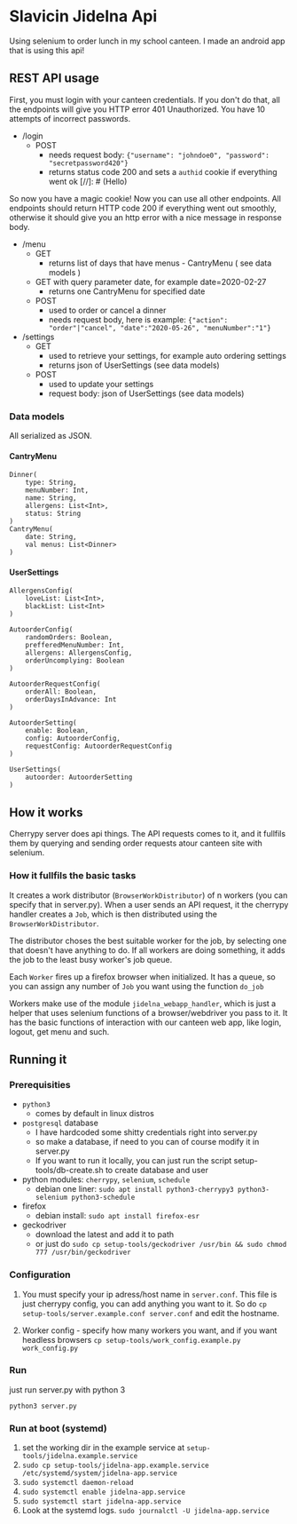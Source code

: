 # Slavicin Jidelna Api
Using selenium to order lunch in my school canteen.
I made an android app that is using this api!

## REST API usage
First, you must login with your canteen credentials. If you don't do that, all the endpoints will
give you HTTP error 401 Unauthorized. You have 10 attempts of incorrect passwords.
- /login
	- POST
		- needs request body: `{"username": "johndoe0", "password": "secretpassword420"}`
		- returns status code 200 and sets a `authid` cookie if everything went ok
[//]: # (Hello)

So now you have a magic cookie! Now you can use all other endpoints.
All endpoints should return HTTP code 200 if everything went out smoothly, otherwise it should
give you an http error with a nice message in response body.

- /menu
	- GET
		- returns list of days that have menus - CantryMenu ( see data models )
	- GET with query parameter date, for example date=2020-02-27
		- returns one CantryMenu for specified date
	- POST
		- used to order or cancel a dinner
		- needs request body, here is example:
		`{"action": "order"|"cancel", "date":"2020-05-26", "menuNumber":"1"}`
- /settings
	- GET
		- used to retrieve your settings, for example auto ordering settings
		- returns json of UserSettings (see data models)
	- POST
		- used to update your settings
		- request body: json of UserSettings (see data models)

### Data models
All serialized as JSON.
#### CantryMenu
```
Dinner(
    type: String,
    menuNumber: Int,
    name: String,
    allergens: List<Int>,
    status: String
)
CantryMenu(
    date: String,
	val menus: List<Dinner>
)
```

#### UserSettings
```
AllergensConfig(
    loveList: List<Int>,
    blackList: List<Int>
)

AutoorderConfig(
    randomOrders: Boolean,
    prefferedMenuNumber: Int,
    allergens: AllergensConfig,
    orderUncomplying: Boolean
)

AutoorderRequestConfig(
    orderAll: Boolean,
    orderDaysInAdvance: Int
)

AutoorderSetting(
    enable: Boolean,
    config: AutoorderConfig,
    requestConfig: AutoorderRequestConfig
)

UserSettings(
    autoorder: AutoorderSetting
)
```


## How it works

Cherrypy server does api things. The API requests comes to it, and it fullfils them by querying and
sending order requests atour canteen site with selenium.

### How it fullfils the basic tasks
It creates a work distributor (`BrowserWorkDistributor`) of n workers (you can specify that in
server.py). When a user sends an API request, it the cherrypy handler creates a `Job`, which
is then distributed using the `BrowserWorkDistributor`.

The distributor choses the best suitable worker for the job, by selecting one that doesn't have
anything to do. If all workers are doing something, it adds the job to the least busy worker's
job queue.

Each `Worker` fires up a firefox browser when initialized. It has a queue, so you can assign any
number of `Job` you want using the function `do_job`

Workers make use of the module `jidelna_webapp_handler`, which is just a helper that uses selenium
functions of a browser/webdriver you pass to it. It has the basic functions
of interaction with our canteen web app, like login, logout, get menu and such.

## Running it
### Prerequisities
- `python3`
	- comes by default in linux distros
- `postgresql` database
	- I have hardcoded some shitty credentials right into server.py
	- so make a database, if need to you can of course modify it in server.py
	- If you want to run it locally, you can just run the script setup-tools/db-create.sh to create database and user
- python modules: `cherrypy`, `selenium`, `schedule`
	- debian one liner: `sudo apt install python3-cherrypy3 python3-selenium python3-schedule`
- firefox
	- debian install: `sudo apt install firefox-esr`
- geckodriver
	- download the latest and add it to path
	- or just do `sudo cp setup-tools/geckodriver /usr/bin && sudo chmod 777 /usr/bin/geckodriver`

### Configuration
1. You must specify your ip adress/host name in `server.conf`.
This file is just cherrypy config, you can add anything you want to it.
So do `cp setup-tools/server.example.conf server.conf` and edit the hostname.

2. Worker config - specify how many workers you want, and if you want headless browsers
`cp setup-tools/work_config.example.py work_config.py`

### Run
just run server.py with python 3

`python3 server.py`

### Run at boot (systemd)
1. set the working dir in the example service at `setup-tools/jidelna.example.service`
2. `sudo cp setup-tools/jidelna-app.example.service /etc/systemd/system/jidelna-app.service`
3. `sudo systemctl daemon-reload`
4. `sudo systemctl enable jidelna-app.service`
5. `sudo systemctl start jidelna-app.service`
6. Look at the systemd logs. `sudo journalctl -U jidelna-app.service`
